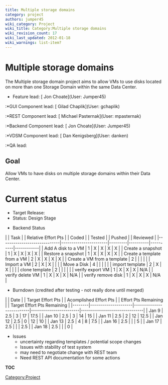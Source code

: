 ```yaml
---
title: Multiple storage domains
category: project
authors: jumper45
wiki_category: Project
wiki_title: Category:Multiple storage domains
wiki_revision_count: 17
wiki_last_updated: 2012-01-18
wiki_warnings: list-item?
---
```


# Multiple storage domains

The Multiple storage domain project aims to allow VMs to use disks located on more than one Storage Domain within the same Data Center.

*   Feature lead: [ Jon Choate](User: Jumper45)

:\*GUI Component lead: [ Gilad Chaplik](User: gchaplik)

:\*REST Component lead: [ Michael Pasternak](User: mpasternak)

:\*Backend Component lead: [ Jon Choate](User: Jumper45)

:\*VDSM Component lead: [ Dan Kenigsberg](User: danken)

:\*QA lead:

## Goal

Allow VMs to have disks on multiple storage domains within their Data Center.

# Current status

*   Target Release:
*   Status: Design Stage

<!-- -->

*   Backend Status

| | Task                      | | Relative Effort Pts | | Coded | | Tested | | Pushed | | Reviewed |
|-----------------------------|-----------------------|---------|----------|----------|------------|
| Add A disk to a VM          | 1                     | X       | X        | X        | X          |
| Create a snapshot           | 1                     | X       | X        | X        | X          |
| Restore a snapshot          | 1                     | X       | X        | X        | X          |
| Create a template from a VM | 2                     | X       | X        | X        | X          |
| Create a VM from a template | 2                     |         |          |          |            |
| Import a VM                 | 2                     | X       | X        |          |            |
| Move a Disk                 | 4                     |         |          |          |            |
| import template             | 2                     | X       | X        |          |            |
| clone template              | 2                     |         |          |          |            |
| verify export VM            | 1                     | X       | X        | X        | N/A        |
| verify delete VM            | 1                     | X       | X        | X        | N/A        |
| verify remove disk          | 1                     | X       | X        | X        | N/A        |

*   Burndown (credited after testing - not really done until merged)

| | Date | | Target Effort Pts | | Acomplished Effort Pts | | Effort Pts Remaining | | Target Effort Pts Remaining |
|--------|---------------------|--------------------------|------------------------|-------------------------------|
| Jan 9  | 2.5                 | 3                        | 17                     | 17.5                          |
| Jan 10 | 2.5                 | 3                        | 14                     | 15                            |
| Jan 11 | 2.5                 | 2                        | 12                     | 12.5                          |
| Jan 12 | 2.5                 | 0                        | 12                     | 10                            |
| Jan 13 | 2.5                 | 4                        | 8                      | 7.5                           |
| Jan 16 | 2.5                 |                          |                        | 5                             |
| Jan 17 | 2.5                 |                          |                        | 2.5                           |
| Jan 18 | 2.5                 |                          |                        | 0                             |

*   Issues
    -   uncertainty regarding templates / potential scope changes
    -   Issues with stability of test system
    -   may need to negotiate change with REST team
    -   Need REST API documentation for some actions

__TOC__

<Category:Project>
